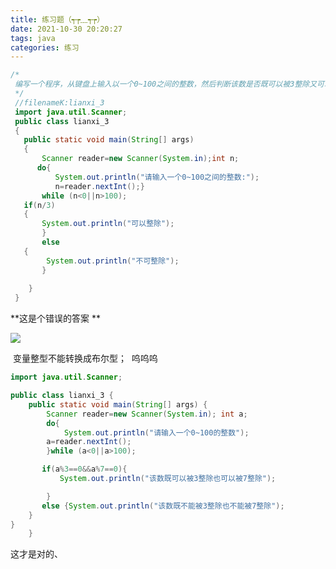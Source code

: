 ```yaml
---
title: 练习题（┭┮﹏┭┮）
date: 2021-10-30 20:20:27
tags: java
categories: 练习
---
```


<!--more-->

```java
/*
 编写一个程序，从键盘上输入以一个0~100之间的整数，然后判断该数是否既可以被3整除又可以被7整除的数。
 */
 //filenameK:lianxi_3
 import java.util.Scanner;
 public class lianxi_3
 {
   public static void main(String[] args)
   {
	   Scanner reader=new Scanner(System.in);int n;
	  do{
		  System.out.println("请输入一个0~100之间的整数:");
	      n=reader.nextInt();}
	   while (n<0||n>100);
   if(n/3)
   { 
	   System.out.println("可以整除");
	   }	   
	   else
   {
        System.out.println("不可整除");
	   }
	   
    }
 }
```

**这是个错误的答案 **

![](https://img-blog.csdnimg.cn/cd8824ab10e949a991445b92408b9261.png?x-oss-process=image/watermark,type_ZHJvaWRzYW5zZmFsbGJhY2s,shadow_50,text_Q1NETiBAbTBfMjI3,size_20,color_FFFFFF,t_70,g_se,x_16)

 变量整型不能转换成布尔型；  呜呜呜

```java
import java.util.Scanner;

public class lianxi_3 {
    public static void main(String[] args) {
        Scanner reader=new Scanner(System.in); int a;
        do{
            System.out.println("请输入一个0~100的整数");
        a=reader.nextInt();
        }while (a<0||a>100);

       if(a%3==0&&a%7==0){
           System.out.println("该数既可以被3整除也可以被7整除");

        }
       else {System.out.println("该数既不能被3整除也不能被7整除");
    }
}
    }
```

这才是对的、